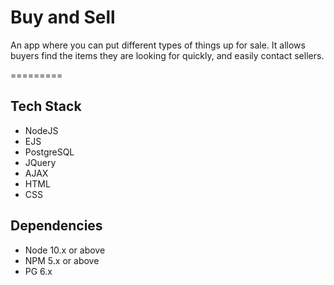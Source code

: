 # Buy and Sell

An app where you can put different types of things up for sale. It allows buyers find the items they are looking for quickly, and easily contact sellers.

=========

## Tech Stack

- NodeJS
- EJS
- PostgreSQL
- JQuery
- AJAX
- HTML
- CSS

## Dependencies

- Node 10.x or above
- NPM 5.x or above
- PG 6.x
